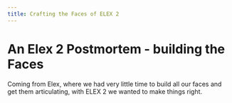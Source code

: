 ```yaml
---
title: Crafting the Faces of ELEX 2
---
```


# An Elex 2 Postmortem - building the Faces

Coming from Elex, where we had very little time to build all our faces and get them articulating, with ELEX 2 we wanted to make things right.

